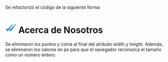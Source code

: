 

Se refactorizó el código de la siguiente forma: 

<h1><img src="./image/tilde-removebg-preview.png" alt="Logo" width="35" height="35" /> Acerca de Nosotros</h1>

Se eliminaron los puntos y coma al final del atributo width y height. Además, se eliminaron los valores en px para que el navegador reconozca el tamaño como un número entero.